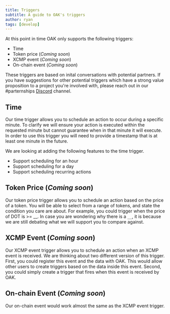 ```yaml
---
title: Triggers
subtitle: A guide to OAK's triggers
author: ryan
tags: [develop]
---
```


At this point in time OAK only supports the following triggers:

- Time
- Token price (*Coming soon*)
- XCMP event (*Coming soon*)
- On-chain event (*Coming soon*)

These triggers are based on inital conversations with potential partners. If you have suggestions for other potential triggers which have a strong value proposition to a project you're involved with, please reach out in our #parternships [Discord](https://discord.gg/7W9UDvsbwh) channel.

## Time
Our time trigger allows you to schedule an action to occur during a specific minute. To clarify we will ensure your action is executed within the requested minute but cannot guarantee when in that minute it will execute. In order to use this trigger you will need to provide a timestamp that is at least one minute in the future.

We are looking at adding the following features to the time trigger.

- Support scheduling for an hour
- Support scheduling for a day
- Support scheduling recurring actions

## Token Price (*Coming soon*)
Our token price trigger allows you to schedule an action based on the price of a token. You will be able to select from a range of tokens, and state the condition you care are about. For example, you could trigger when the price of DOT is >= __. In case you are wondering why there is a `__`, it is because we are still debating what we will support you to compare against.

## XCMP Event (*Coming soon*)
Our XCMP event trigger allows you to schedule an action when an XCMP event is received. We are thinking about two different version of this trigger. First, you could register this event and the data with OAK. This would allow other users to create triggers based on the data inside this event. Second, you could simply create a trigger that fires when this event is received by OAK.

## On-chain Event (*Coming soon*)
Our on-chain event would work almost the same as the XCMP event trigger.